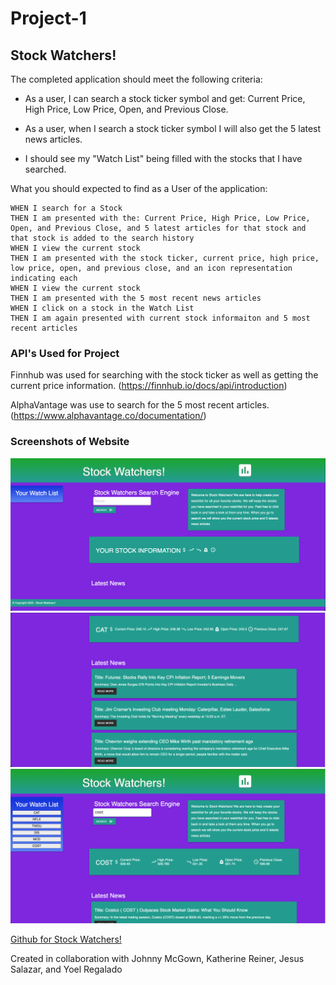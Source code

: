 # Project-1
## Stock Watchers!
The completed application should meet the following criteria:
* As a user, I can search a stock ticker symbol and get: Current Price, High Price, Low Price, Open, and Previous Close.

* As a user, when I search a stock ticker symbol I will also get the 5 latest news articles.

* I should see my "Watch List" being filled with the stocks that I have searched.

What you should expected to find as a User of the application:
```
WHEN I search for a Stock 
THEN I am presented with the: Current Price, High Price, Low Price, Open, and Previous Close, and 5 latest articles for that stock and that stock is added to the search history
WHEN I view the current stock
THEN I am presented with the stock ticker, current price, high price, low price, open, and previous close, and an icon representation indicating each
WHEN I view the current stock
THEN I am presented with the 5 most recent news articles
WHEN I click on a stock in the Watch List
THEN I am again presented with current stock informaiton and 5 most recent articles
```
### API's Used for Project
Finnhub was used for searching with the stock ticker as well as getting the current price information.
(https://finnhub.io/docs/api/introduction)

AlphaVantage was use to search for the 5 most recent articles.
(https://www.alphavantage.co/documentation/)

### Screenshots of Website
![Home Page of Application](./assets/Images/Stock%20Watchers%201.png "Home Page of Application")
![Current Stock and News Articles](./assets/Images/Stock%20Watchers%202.png "Current Stock and News Articles")
![Watch List](./assets/Images/Stock%20Watchers%203.png "Watch List")

[Github for Stock Watchers!](https://github.com/Yoel211/Stock-Watchers-)

Created in collaboration with Johnny McGown, Katherine Reiner, Jesus Salazar, and Yoel Regalado
